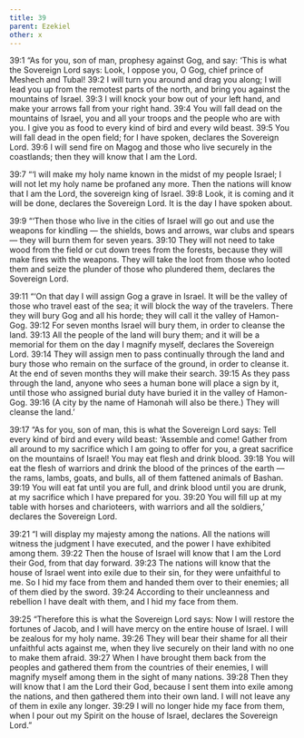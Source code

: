 ```yaml
---
title: 39
parent: Ezekiel
other: x
---
```


<a name="39:1">39:1</a> “As for you, son of man, prophesy against Gog, and say: ‘This is what the Sovereign Lord says: Look, I oppose you, O Gog, chief prince of Meshech and Tubal! <a name="39:2">39:2</a> I will turn you around and drag you along; I will lead you up from the remotest parts of the north, and bring you against the mountains of Israel. <a name="39:3">39:3</a> I will knock your bow out of your left hand, and make your arrows fall from your right hand. <a name="39:4">39:4</a> You will fall dead on the mountains of Israel, you and all your troops and the people who are with you. I give you as food to every kind of bird and every wild beast. <a name="39:5">39:5</a> You will fall dead in the open field; for I have spoken, declares the Sovereign Lord. <a name="39:6">39:6</a> I will send fire on Magog and those who live securely in the coastlands; then they will know that I am the Lord.

<a name="39:7">39:7</a> “‘I will make my holy name known in the midst of my people Israel; I will not let my holy name be profaned any more. Then the nations will know that I am the Lord, the sovereign king of Israel. <a name="39:8">39:8</a> Look, it is coming and it will be done, declares the Sovereign Lord. It is the day I have spoken about.

<a name="39:9">39:9</a> “‘Then those who live in the cities of Israel will go out and use the weapons for kindling — the shields, bows and arrows, war clubs and spears — they will burn them for seven years. <a name="39:10">39:10</a> They will not need to take wood from the field or cut down trees from the forests, because they will make fires with the weapons. They will take the loot from those who looted them and seize the plunder of those who plundered them, declares the Sovereign Lord.

<a name="39:11">39:11</a> “‘On that day I will assign Gog a grave in Israel. It will be the valley of those who travel east of the sea; it will block the way of the travelers. There they will bury Gog and all his horde; they will call it the valley of Hamon-Gog. <a name="39:12">39:12</a> For seven months Israel will bury them, in order to cleanse the land. <a name="39:13">39:13</a> All the people of the land will bury them; and it will be a memorial for them on the day I magnify myself, declares the Sovereign Lord. <a name="39:14">39:14</a> They will assign men to pass continually through the land and bury those who remain on the surface of the ground, in order to cleanse it. At the end of seven months they will make their search. <a name="39:15">39:15</a> As they pass through the land, anyone who sees a human bone will place a sign by it, until those who assigned burial duty have buried it in the valley of Hamon-Gog. <a name="39:16">39:16</a> (A city by the name of Hamonah will also be there.) They will cleanse the land.’

<a name="39:17">39:17</a> “As for you, son of man, this is what the Sovereign Lord says: Tell every kind of bird and every wild beast: ‘Assemble and come! Gather from all around to my sacrifice which I am going to offer for you, a great sacrifice on the mountains of Israel! You may eat flesh and drink blood. <a name="39:18">39:18</a> You will eat the flesh of warriors and drink the blood of the princes of the earth — the rams, lambs, goats, and bulls, all of them fattened animals of Bashan. <a name="39:19">39:19</a> You will eat fat until you are full, and drink blood until you are drunk, at my sacrifice which I have prepared for you. <a name="39:20">39:20</a> You will fill up at my table with horses and charioteers, with warriors and all the soldiers,’ declares the Sovereign Lord.

<a name="39:21">39:21</a> “I will display my majesty among the nations. All the nations will witness the judgment I have executed, and the power I have exhibited among them. <a name="39:22">39:22</a> Then the house of Israel will know that I am the Lord their God, from that day forward. <a name="39:23">39:23</a> The nations will know that the house of Israel went into exile due to their sin, for they were unfaithful to me. So I hid my face from them and handed them over to their enemies; all of them died by the sword. <a name="39:24">39:24</a> According to their uncleanness and rebellion I have dealt with them, and I hid my face from them.

<a name="39:25">39:25</a> “Therefore this is what the Sovereign Lord says: Now I will restore the fortunes of Jacob, and I will have mercy on the entire house of Israel. I will be zealous for my holy name. <a name="39:26">39:26</a> They will bear their shame for all their unfaithful acts against me, when they live securely on their land with no one to make them afraid. <a name="39:27">39:27</a> When I have brought them back from the peoples and gathered them from the countries of their enemies, I will magnify myself among them in the sight of many nations. <a name="39:28">39:28</a> Then they will know that I am the Lord their God, because I sent them into exile among the nations, and then gathered them into their own land. I will not leave any of them in exile any longer. <a name="39:29">39:29</a> I will no longer hide my face from them, when I pour out my Spirit on the house of Israel, declares the Sovereign Lord.”

